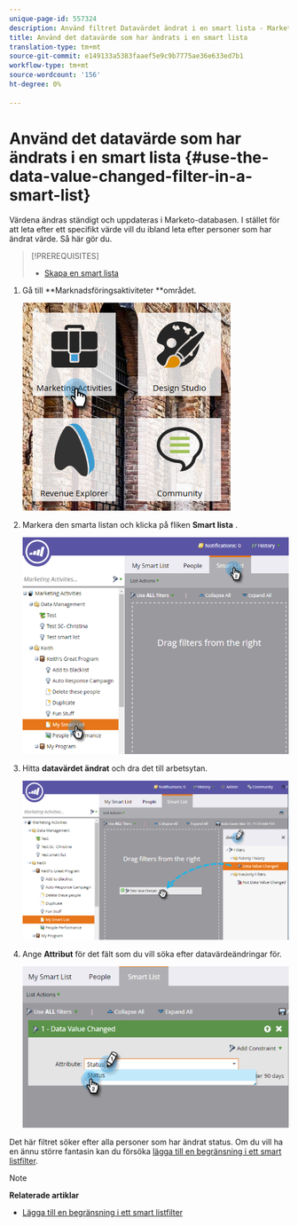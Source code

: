 ```yaml
---
unique-page-id: 557324
description: Använd filtret Datavärdet ändrat i en smart lista - Marketo Docs - Produktdokumentation
title: Använd det datavärde som har ändrats i en smart lista
translation-type: tm+mt
source-git-commit: e149133a5383faaef5e9c9b7775ae36e633ed7b1
workflow-type: tm+mt
source-wordcount: '156'
ht-degree: 0%

---
```



# Använd det datavärde som har ändrats i en smart lista {#use-the-data-value-changed-filter-in-a-smart-list}

Värdena ändras ständigt och uppdateras i Marketo-databasen. I stället för att leta efter ett specifikt värde vill du ibland leta efter personer som har ändrat värde. Så här gör du.

>[!PREREQUISITES]
>
>* [Skapa en smart lista](../../../../product-docs/core-marketo-concepts/smart-lists-and-static-lists/creating-a-smart-list/create-a-smart-list.md)

>



1. Gå till **Marknadsföringsaktiviteter **området.

   ![](assets/ma.png)

1. Markera den smarta listan och klicka på fliken **Smart lista** .

   ![](assets/two-1.png)

1. Hitta **datavärdet ändrat** och dra det till arbetsytan.

   ![](assets/three-1.png)

1. Ange **Attribut** för det fält som du vill söka efter datavärdeändringar för.

   ![](assets/four.png)

Det här filtret söker efter alla personer som har ändrat status. Om du vill ha en ännu större fantasin kan du försöka [lägga till en begränsning i ett smart listfilter](add-a-constraint-to-a-smart-list-filter.md).

>[!NOTE]
>
>**Relaterade artiklar**
>
>* [Lägga till en begränsning i ett smart listfilter](add-a-constraint-to-a-smart-list-filter.md)

>



